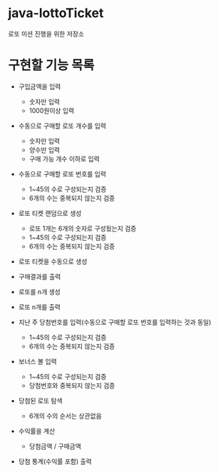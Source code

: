 # java-lottoTicket
로또 미션 진행을 위한 저장소

# 구현할 기능 목록
- 구입금액을 입력
    - 숫자만 입력
    - 1000원이상 입력
    
- 수동으로 구매할 로또 개수를 입력
    - 숫자만 입력
    - 양수만 입력
    - 구매 가능 개수 이하로 입력
    
- 수동으로 구매할 로또 번호를 입력
    - 1~45의 수로 구성되는지 검증
    - 6개의 수는 중복되지 않는지 검증
    
- 로또 티켓 랜덤으로 생성
    - 로또 1개는 6개의 숫자로 구성됬는지 검증
    - 1~45의 수로 구성되는지 검증
    - 6개의 수는 중복되지 않는지 검증
    
- 로또 티켓을 수동으로 생성

- 구매결과를 출력

- 로또를 n개 생성

- 로또 n개를 출력

- 지난 주 당첨번호를 입력(수동으로 구매할 로또 번호를 입력하는 것과 동일)
    - 1~45의 수로 구성되는지 검증
    - 6개의 수는 중복되지 않는지 검증
    
- 보너스 볼 입력
    - 1~45의 수로 구성되는지 검증
    - 당첨번호와 중복되지 않는지 검증
    
- 당첨된 로또 탐색
    - 6개의 수의 순서는 상관없음
    
- 수익률을 계산
    - 당첨금액 / 구매금액
    
- 당첨 통계(수익률 포함) 출력